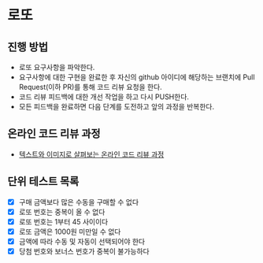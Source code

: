 # 로또
## 진행 방법
* 로또 요구사항을 파악한다.
* 요구사항에 대한 구현을 완료한 후 자신의 github 아이디에 해당하는 브랜치에 Pull Request(이하 PR)를 통해 코드 리뷰 요청을 한다.
* 코드 리뷰 피드백에 대한 개선 작업을 하고 다시 PUSH한다.
* 모든 피드백을 완료하면 다음 단계를 도전하고 앞의 과정을 반복한다.

## 온라인 코드 리뷰 과정
* [텍스트와 이미지로 살펴보는 온라인 코드 리뷰 과정](https://github.com/next-step/nextstep-docs/tree/master/codereview)

## 단위 테스트 목록
* [x] 구매 금액보다 많은 수동을 구매할 수 없다
* [x] 로또 번호는 중복이 올 수 없다
* [x] 로또 번호는 1부터 45 사이이다
* [x] 로또 금액은 1000원 미만일 수 없다
* [x] 금액에 따라 수동 및 자동이 선택되어야 한다
* [x] 당첨 번호와 보너스 번호가 중복이 불가능하다
